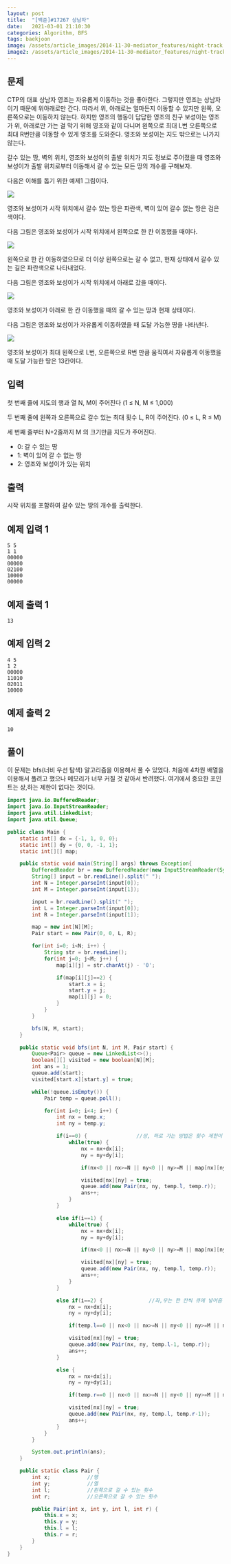 ```yaml
---
layout: post
title:  "[백준]#17267 상남자"
date:   2021-03-01 21:10:30
categories: Algorithm, BFS
tags: baekjoon
image: /assets/article_images/2014-11-30-mediator_features/night-track.JPG
image2: /assets/article_images/2014-11-30-mediator_features/night-track-mobile.JPG
---
```


문제
--------------------

CTP의 대표 상남자 영조는 자유롭게 이동하는 것을 좋아한다. 그렇지만 영조는 상남자이기 때문에 위아래로만 간다. 따라서 위, 아래로는 얼마든지 이동할 수 있지만 왼쪽, 오른쪽으로는 이동하지 않는다. 하지만 영조의 행동이 답답한 영조의 친구 보성이는 영조가 위, 아래로만 가는 걸 막기 위해 영조와 같이 다니며 왼쪽으로 최대 L번 오른쪽으로 최대 R번만큼 이동할 수 있게 영조를 도와준다. 영조와 보성이는 지도 밖으로는 나가지 않는다.

갈수 있는 땅, 벽의 위치, 영조와 보성이의 출발 위치가 지도 정보로 주어졌을 때 영조와 보성이가 출발 위치로부터 이동해서 갈 수 있는 모든 땅의 개수를 구해보자.

다음은 이해를 돕기 위한 예제1 그림이다.

![](https://upload.acmicpc.net/15fee471-cd34-476c-8572-cd934325c416/-/preview/)

영조와 보성이가 시작 위치에서 갈수 있는 땅은 파란색, 벽이 있어 갈수 없는 땅은 검은색이다.

다음 그림은 영조와 보성이가 시작 위치에서 왼쪽으로 한 칸 이동했을 때이다.

![](https://upload.acmicpc.net/c8916dab-ab2e-45e3-8465-0820629a3d5c/-/preview/)

왼쪽으로 한 칸 이동하였으므로 더 이상 왼쪽으로는 갈 수 없고, 현재 상태에서 갈수 있는 길은 파란색으로 나타내었다.

다음 그림은 영조와 보성이가 시작 위치에서 아래로 갔을 때이다.

![](https://upload.acmicpc.net/9d07a586-8c16-4ebe-a2f4-b9679b497fc0/-/preview/)

영조와 보성이가 아래로 한 칸 이동했을 때의 갈 수 있는 땅과 현재 상태이다.

다음 그림은 영조와 보성이가 자유롭게 이동하였을 때 도달 가능한 땅을 나타낸다.

![](https://upload.acmicpc.net/7f6bdee8-a65f-43d4-88b6-5ad0f38277d9/-/preview/)

영조와 보성이가 최대 왼쪽으로 L번, 오른쪽으로 R번 만큼 움직여서 자유롭게 이동했을 때 도달 가능한 땅은 13칸이다.

입력
---------------------------

첫 번째 줄에 지도의 행과 열 N, M이 주어진다 (1 ≤ N, M ≤ 1,000)

두 번째 줄에 왼쪽과 오른쪽으로 갈수 있는 최대 횟수 L, R이 주어진다. (0 ≤ L, R ≤ M)

세 번째 줄부터 N+2줄까지 M 의 크기만큼 지도가 주어진다.

- 0: 갈 수 있는 땅
- 1: 벽이 있어 갈 수 없는 땅
- 2: 영조와 보성이가 있는 위치

출력
----------------

시작 위치를 포함하여 갈수 있는 땅의 개수를 출력한다.

예제 입력 1 
----------------------

```
5 5
1 1
00000
00000
02100
10000
00000
```

예제 출력 1 
------------------------

```
13
```

예제 입력 2
----------------------

```
4 5
1 2
00000
11010
02011
10000
```

예제 출력 2
------------------------

```
10
```

풀이
--------------------------

이 문제는 bfs(너비 우선 탐색) 알고리즘을 이용해서 풀 수 있었다. 처음에 4차원 배열을 이용해서 풀려고 했으나 메모리가 너무 커질 것 같아서 반려했다. 여기에서 중요한 포인트는 상,하는 제한이 없다는 것이다.

```java
import java.io.BufferedReader;
import java.io.InputStreamReader;
import java.util.LinkedList;
import java.util.Queue;

public class Main {
    static int[] dx = {-1, 1, 0, 0};
    static int[] dy = {0, 0, -1, 1};
    static int[][] map;

    public static void main(String[] args) throws Exception{
        BufferedReader br = new BufferedReader(new InputStreamReader(System.in));
        String[] input = br.readLine().split(" ");
        int N = Integer.parseInt(input[0]);
        int M = Integer.parseInt(input[1]);

        input = br.readLine().split(" ");
        int L = Integer.parseInt(input[0]);
        int R = Integer.parseInt(input[1]);

        map = new int[N][M];
        Pair start = new Pair(0, 0, L, R);

        for(int i=0; i<N; i++) {
            String str = br.readLine();
            for(int j=0; j<M; j++) {
                map[i][j] = str.charAt(j) - '0';

                if(map[i][j]==2) {
                    start.x = i;
                    start.y = j;
                    map[i][j] = 0;
                }
            }
        }

        bfs(N, M, start);
    }

    public static void bfs(int N, int M, Pair start) {
        Queue<Pair> queue = new LinkedList<>();
        boolean[][] visited = new boolean[N][M];
        int ans = 1;
        queue.add(start);
        visited[start.x][start.y] = true;

        while(!queue.isEmpty()) {
            Pair temp = queue.poll();

            for(int i=0; i<4; i++) {
                int nx = temp.x;
                int ny = temp.y;

                if(i==0) {                //상, 하로 가는 방법은 횟수 제한이 없기 때문에 막히는 곳까지 갈 수 있는 모든  큐에 넣어줌
                    while(true) {
                        nx = nx+dx[i];
                        ny = ny+dy[i];

                        if(nx<0 || nx>=N || ny<0 || ny>=M || map[nx][ny]==1 || visited[nx][ny]) break;

                        visited[nx][ny] = true;
                        queue.add(new Pair(nx, ny, temp.l, temp.r));
                        ans++;
                    }
                }

                else if(i==1) {
                    while(true) {
                        nx = nx+dx[i];
                        ny = ny+dy[i];

                        if(nx<0 || nx>=N || ny<0 || ny>=M || map[nx][ny]==1 || visited[nx][ny]) break;

                        visited[nx][ny] = true;
                        queue.add(new Pair(nx, ny, temp.l, temp.r));
                        ans++;
                    }
                }

                else if(i==2) {               //좌,우는 한 칸씩 큐에 넣어줌
                    nx = nx+dx[i];
                    ny = ny+dy[i];

                    if(temp.l==0 || nx<0 || nx>=N || ny<0 || ny>=M || map[nx][ny]==1 || visited[nx][ny]) continue;

                    visited[nx][ny] = true;
                    queue.add(new Pair(nx, ny, temp.l-1, temp.r));
                    ans++;
                }

                else {
                    nx = nx+dx[i];
                    ny = ny+dy[i];

                    if(temp.r==0 || nx<0 || nx>=N || ny<0 || ny>=M || map[nx][ny]==1 || visited[nx][ny]) continue;

                    visited[nx][ny] = true;
                    queue.add(new Pair(nx, ny, temp.l, temp.r-1));
                    ans++;
                }
            }
        }

        System.out.println(ans);
    }

    public static class Pair {
        int x;            //행
        int y;            //열
        int l;            //왼쪽으로 갈 수 있는 횟수
        int r;            //오른쪽으로 갈 수 있는 횟수

        public Pair(int x, int y, int l, int r) {
            this.x = x;
            this.y = y;
            this.l = l;
            this.r = r;
        }
    }
}
```

